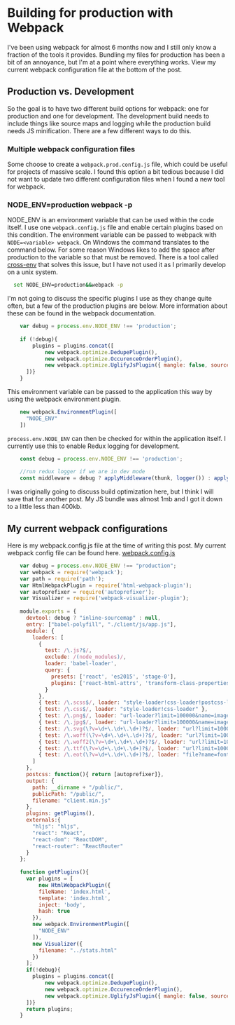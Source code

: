 # Building for production with Webpack

I've been using webpack for almost 6 months now and I still only know a fraction of the tools it provides. Bundling my files for production has been a bit of an annoyance, but I'm at a point where everything works. View my current webpack configuration file at the bottom of the post.

## Production vs. Development

So the goal is to have two different build options for webpack: one for production and one for development. The development build needs to include things like source maps and logging while the production build needs JS minification. There are a few different ways to do this.

### Multiple webpack configuration files

Some choose to create a `webpack.prod.config.js` file, which could be useful for projects of massive scale. I found this option a bit tedious because I did not want to update two different configuration files when I found a new tool for webpack.

### NODE_ENV=production webpack -p

NODE_ENV is an environment variable that can be used within the code itself. I use one `webpack.config.js` file and enable certain plugins based on this condition. The environment variable can be passed to webpack with `NODE=<variable> webpack`. On Windows the command translates to the command below. For some reason Windows likes to add the space after production to the variable so that must be removed. There is a tool called [cross-env](https://github.com/kentcdodds/cross-env) that solves this issue, but I have not used it as I primarily develop on a unix system.

```bash
  set NODE_ENV=production&&webpack -p
```

I'm not going to discuss the specific plugins I use as they change quite often, but a few of the production plugins are below. More information about these can be found in the webpack documentation.

```javascript
    var debug = process.env.NODE_ENV !== 'production';
    
    if (!debug){
        plugins = plugins.concat([
            new webpack.optimize.DedupePlugin(),
            new webpack.optimize.OccurenceOrderPlugin(),
            new webpack.optimize.UglifyJsPlugin({ mangle: false, sourcemap: false})
      ])}
    }
```

This environment variable can be passed to the application this way by using the webpack environment plugin.

```javascript
    new webpack.EnvironmentPlugin([
      "NODE_ENV"
    ])
```

`process.env.NODE_ENV` can then be checked for within the application itself. I currently use this to enable Redux logging for development.
 
```javascript
    const debug = process.env.NODE_ENV !== 'production';
    
    //run redux logger if we are in dev mode
    const middleware = debug ? applyMiddleware(thunk, logger()) : applyMiddleware(thunk);
```

I was originally going to discuss build optimization here, but I think I will save that for another post. My JS bundle was almost 1mb and I got it down to a little less than 400kb.

## My current webpack configurations
 
Here is my webpack.config.js file at the time of writing this post. My current webpack config file can be found here. [webpack.config.js](https://github.com/mgerb/mywebsite/blob/master/webpack.config.js)

```javascript
    var debug = process.env.NODE_ENV !== "production";
    var webpack = require('webpack');
    var path = require('path');
    var HtmlWebpackPlugin = require('html-webpack-plugin');
    var autoprefixer = require('autoprefixer');
    var Visualizer = require('webpack-visualizer-plugin');
    
    module.exports = {
      devtool: debug ? "inline-sourcemap" : null,
      entry: ["babel-polyfill", "./client/js/app.js"],
      module: {
        loaders: [
          {
            test: /\.js?$/,
            exclude: /(node_modules)/,
            loader: 'babel-loader',
            query: {
              presets: ['react', 'es2015', 'stage-0'],
              plugins: ['react-html-attrs', 'transform-class-properties', 'transform-decorators-legacy'],
            }
          },
          { test: /\.scss$/, loader: "style-loader!css-loader!postcss-loader!sass-loader"},
          { test: /\.css$/, loader: "style-loader!css-loader" },
          { test: /\.png$/, loader: "url-loader?limit=100000&name=images/[hash].[ext]" },
          { test: /\.jpg$/, loader: "url-loader?limit=100000&name=images/[hash].[ext]" },
          { test: /\.svg(\?v=\d+\.\d+\.\d+)?$/, loader: "url?limit=10000&mimetype=image/svg+xml&name=images/[hash].[ext]"},
          { test: /\.woff(\?v=\d+\.\d+\.\d+)?$/, loader: "url?limit=10000&mimetype=application/font-woff&name=fonts/[hash].[ext]"},
          { test: /\.woff2(\?v=\d+\.\d+\.\d+)?$/, loader: "url?limit=10000&mimetype=application/font-woff&name=fonts/[hash].[ext]"},
          { test: /\.ttf(\?v=\d+\.\d+\.\d+)?$/, loader: "url?limit=10000&mimetype=application/octet-stream&name=fonts/[hash].[ext]"},
          { test: /\.eot(\?v=\d+\.\d+\.\d+)?$/, loader: "file?name=fonts/[hash].[ext]"}
        ]
      },
      postcss: function(){ return [autoprefixer]},
      output: {
        path: __dirname + "/public/",
        publicPath: "/public/",
        filename: "client.min.js"
      },
      plugins: getPlugins(),
      externals:{
        "hljs": "hljs",
        "react": "React",
        "react-dom": "ReactDOM",
        "react-router": "ReactRouter"
      }
    };
    
    function getPlugins(){
      var plugins = [
          new HtmlWebpackPlugin({
          fileName: 'index.html',
          template: 'index.html',
          inject: 'body',
          hash: true
        }),
        new webpack.EnvironmentPlugin([
          "NODE_ENV"
        ]),
        new Visualizer({
          filename: "../stats.html"
        })
      ];
      if(!debug){
        plugins = plugins.concat([
            new webpack.optimize.DedupePlugin(),
            new webpack.optimize.OccurenceOrderPlugin(),
            new webpack.optimize.UglifyJsPlugin({ mangle: false, sourcemap: false})
      ])}
      return plugins; 
    }
```